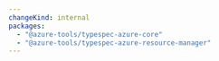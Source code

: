 ```yaml
---
changeKind: internal
packages:
  - "@azure-tools/typespec-azure-core"
  - "@azure-tools/typespec-azure-resource-manager"
---
```


